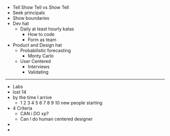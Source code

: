 - Tell Show Tell vs Show Tell
- Seek principals
- Show boundaries
- Dev hat
	- Daily at least hourly katas
		- How to code
		- Form as team
- Product and Design hat
	- Probabilistic forecasting
		- Monty Carlo
	- User Centered
		- Interviews
		- Validating
- ---
- Labs
- lost 14
- by the time I arrive
	- 1 2 3 4 5 6 7 8 9 10 new people starting
- 4 Criteria
	- CAN i DO xp?
	- Can I do human centered designer
-
-